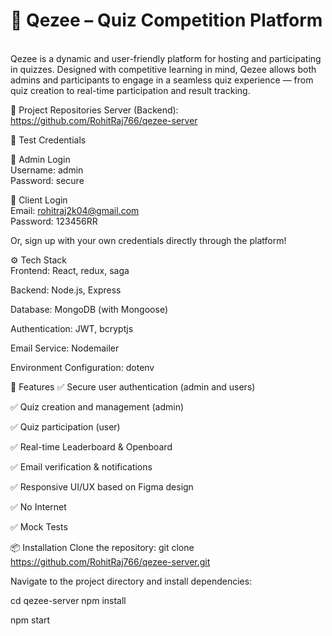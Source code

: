 <h1>🌟 Qezee – Quiz Competition Platform </h1> <br>
Qezee is a dynamic and user-friendly platform for hosting and participating in quizzes. Designed with competitive learning in mind, Qezee allows both admins and participants to engage in a seamless quiz experience — from quiz creation to real-time participation and result tracking.

 <br>
 
🔗 Project Repositories
Server (Backend): https://github.com/RohitRaj766/qezee-server

🧪 Test Credentials

🔐 Admin Login <br>
Username: admin <br>
Password: secure

👤 Client Login <br>
Email: rohitraj2k04@gmail.com <br>
Password: 123456RR

Or, sign up with your own credentials directly through the platform!

⚙️ Tech Stack <br>
Frontend: React, redux, saga

Backend: Node.js, Express

Database: MongoDB (with Mongoose)

Authentication: JWT, bcryptjs

Email Service: Nodemailer

Environment Configuration: dotenv

🚀 Features
✅ Secure user authentication (admin and users)

✅ Quiz creation and management (admin)

✅ Quiz participation (user)

✅ Real-time Leaderboard & Openboard

✅ Email verification & notifications

✅ Responsive UI/UX based on Figma design

✅ No Internet 

✅ Mock Tests

📦 Installation
Clone the repository:
git clone https://github.com/RohitRaj766/qezee-server.git

Navigate to the project directory and install dependencies:

cd qezee-server
npm install

npm start

